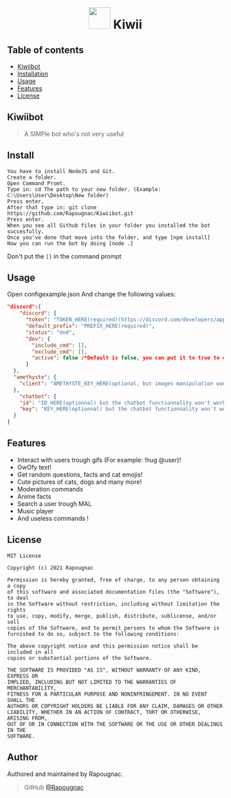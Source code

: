 <h1 align="center"> <img src = 'https://cdn.discordapp.com/attachments/772106096713924671/807975843548626944/anime-original-brown-hair-girl-green-eyes-hd-wallpaper-preview.png' height='50'> Kiwii</h1>

## Table of contents

- [Kiwiibot](#kiwiibot)
- [Installation](#install)
- [Usage](#usage)
- [Features](#features)
- [License](#license)

## Kiwiibot

> A SIMPle bot who's not very useful

## Install

```
You have to install NodeJS and Git.
Create a folder.
Open Command Promt.
Type in: cd The path to your new folder. (Example: C:\Users\User\Desktop\New folder)
Press enter.
After that type in: git clone https://github.com/Rapougnac/Kiwiibot.git
Press enter.
When you see all Github files in your folder you installed the bot succesfully.
Once you've done that move into the folder, and type [npm install]
Now you can run the bot by doing [node .]
```

Don't put the `[]` in the command prompt

## Usage

Open configexample.json
And change the following values:

```json
"discord":{
    "discord": {
      "token": "TOKEN_HERE(required)(https://discord.com/developers/applications)",
      "default_prefix": "PREFIX_HERE(required)",
      "status": "dnd",
      "dev": {
        "include_cmd": [],
        "exclude_cmd": [],
        "active": false /*Default is false, you can put it to true to exclude or include commands*/
      }
  },
  "amethyste": {
    "client": "AMETHYSTE_KEY_HERE(optional, but images manipulation won't work)(https://api.amethyste.moe/) get one here, sign up and copy and paste your token"
  },
    "chatbot": {
    "id": "ID_HERE(optionnal) but the chatbot functionnality won't work(https://brainshop.ai/user/register) get the id here",
    "key": "KEY_HERE(optionnal) but the chatbot functionnality won't work(https://brainshop.ai/user/register) get the key here"
  }
}
```

## Features

- Interact with users trough gifs (For example: !hug @user)!
- OwOfy text!
- Get random questions, facts and cat emojis!
- Cute pictures of cats, dogs and many more!
- Moderation commands
- Anime facts
- Search a user trough MAL
- Music player
- And useless commands !

## License

```
MIT License

Copyright (c) 2021 Rapougnac

Permission is hereby granted, free of charge, to any person obtaining a copy
of this software and associated documentation files (the "Software"), to deal
in the Software without restriction, including without limitation the rights
to use, copy, modify, merge, publish, distribute, sublicense, and/or sell
copies of the Software, and to permit persons to whom the Software is
furnished to do so, subject to the following conditions:

The above copyright notice and this permission notice shall be included in all
copies or substantial portions of the Software.

THE SOFTWARE IS PROVIDED "AS IS", WITHOUT WARRANTY OF ANY KIND, EXPRESS OR
IMPLIED, INCLUDING BUT NOT LIMITED TO THE WARRANTIES OF MERCHANTABILITY,
FITNESS FOR A PARTICULAR PURPOSE AND NONINFRINGEMENT. IN NO EVENT SHALL THE
AUTHORS OR COPYRIGHT HOLDERS BE LIABLE FOR ANY CLAIM, DAMAGES OR OTHER
LIABILITY, WHETHER IN AN ACTION OF CONTRACT, TORT OR OTHERWISE, ARISING FROM,
OUT OF OR IN CONNECTION WITH THE SOFTWARE OR THE USE OR OTHER DEALINGS IN THE
SOFTWARE.
```

## Author

Authored and maintained by Rapougnac.

> GitHub [@Rapougnac](https://github.com/Rapougnac)
